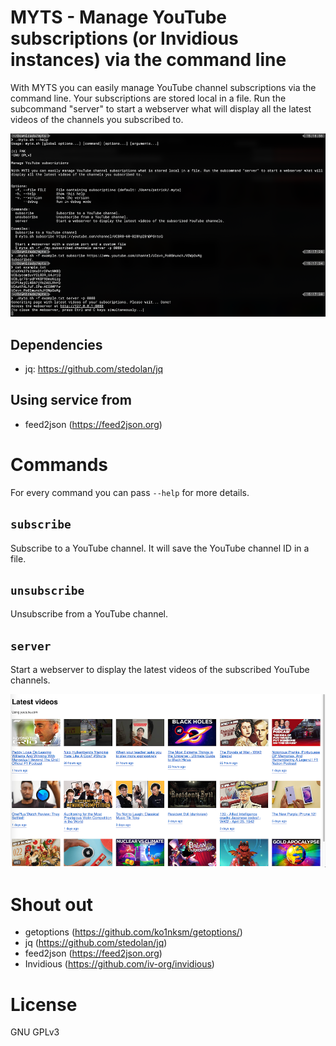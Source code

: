 # MYTS - Manage YouTube subscriptions (or Invidious instances) via the command line

With MYTS you can easily manage YouTube channel subscriptions via the command line. Your subscriptions are stored local in a file. Run the subcommand "server" to start a webserver what will display all the latest videos of the channels you subscribed to.

![Command line example](https://github.com/pmk/myts/blob/master/example/1-command-line.png?raw=true)

## Dependencies
- jq: https://github.com/stedolan/jq

## Using service from
- feed2json (https://feed2json.org)

# Commands

For every command you can pass `--help` for more details.

## `subscribe`

Subscribe to a YouTube channel. It will save the YouTube channel ID in a file.

## `unsubscribe`

Unsubscribe from a YouTube channel.

## `server`

Start a webserver to display the latest videos of the subscribed YouTube channels.

![Webserver example](https://github.com/pmk/myts/blob/master/example/2-webserver.png?raw=true)

# Shout out

- getoptions (https://github.com/ko1nksm/getoptions/)
- jq (https://github.com/stedolan/jq)
- feed2json (https://feed2json.org)
- Invidious (https://github.com/iv-org/invidious)

# License

GNU GPLv3
